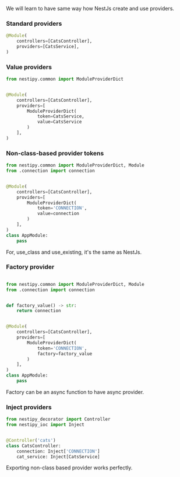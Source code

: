 We will learn to have same way how NestJs create and use providers.

### Standard providers

```python
@Module(
    controllers=[CatsController],
    providers=[CatsService],
)
```

### Value providers

```python
from nestipy.common import ModuleProviderDict


@Module(
    controllers=[CatsController],
    providers=[
        ModuleProviderDict(
            token=CatsService,
            value=CatsService
        )
    ],
)
```

### Non-class-based provider tokens

```python
from nestipy.common import ModuleProviderDict, Module
from .connection import connection


@Module(
    controllers=[CatsController],
    providers=[
        ModuleProviderDict(
            token='CONNECTION',
            value=connection
        )
    ],
)
class AppModule:
    pass
```

For, use_class and use_existing, it's the same as NestJs.

### Factory provider

```python

from nestipy.common import ModuleProviderDict, Module
from .connection import connection


def factory_value() -> str:
    return connection


@Module(
    controllers=[CatsController],
    providers=[
        ModuleProviderDict(
            token='CONNECTION',
            factory=factory_value
        )
    ],
)
class AppModule:
    pass

```

Factory can be an async function to have async provider.

### Inject providers

```python
from nestipy_decorator import Controller
from nestipy_ioc import Inject


@Controller('cats')
class CatsController:
    connection: Inject['CONNECTION']
    cat_service: Inject[CatsService]
```

Exporting non-class based provider works perfectly.

